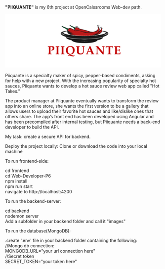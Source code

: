<strong>"PIIQUANTE"</strong> is my 6th project at OpenCalssrooms Web-dev path.

![Alt Text](piiquant-pic.png)


Piiquante is a specialty maker of spicy, pepper-based condiments, asking for help with a new project. With the increasing popularity of specialty hot sauces, Piiquante wants to develop a hot sauce review web app called "Hot Takes."

The product manager at Piiquante eventually wants to transform the review app into an online store, she wants the first version to be a gallery that allows users to upload their favorite hot sauces and like/dislike ones that others share. The app’s front end has been developed using Angular and has been precompiled after internal testing, but Piiquante needs a back-end developer to build the API.

My task: create a secure API for backend.

Deploy the project locally:
Clone or download the code into your local machine

To run frontend-side:

cd frontend<br>
cd Web-Developer-P6<br>
npm install<br>
npm run start<br>
navigate to http://localhost:4200

To run the backend-server:

cd backend<br>
nodemon server<br>
Add a subfolder in your backend folder and call it "images" 

To run the database(MongoDB):

.create '.env' file in your backend folder containing the following:<br>
    //Mongo db connection:<br>
    MONGODB_URL="your url connection here"<br>
    //Secret token<br>
    SECRET_TOKEN="your token here"



